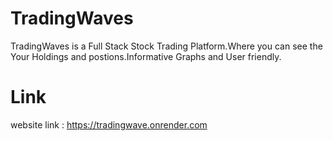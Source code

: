 # TradingWaves

TradingWaves is a Full Stack Stock Trading Platform.Where you can see the Your Holdings and postions.Informative Graphs and User friendly.

# Link

website link : https://tradingwave.onrender.com
